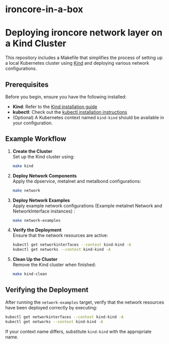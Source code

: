 # ironcore-in-a-box

# Deploying ironcore network layer on a Kind Cluster

This repository includes a Makefile that simplifies the process of setting up a local Kubernetes cluster using [Kind](https://kind.sigs.k8s.io/) and deploying various network configurations.

## Prerequisites

Before you begin, ensure you have the following installed:

- **Kind**: Refer to the [Kind installation guide](https://kind.sigs.k8s.io/docs/user/quick-start/)
- **kubectl**: Check out the [kubectl installation instructions](https://kubernetes.io/docs/tasks/tools/)
- (Optional) A Kubernetes context named `kind-kind` should be available in your configuration.


## Example Workflow

1. **Create the Cluster**  
   Set up the Kind cluster using:
   ```sh
   make kind
   ```

2. **Deploy Network Components**  
   Apply the dpservice, metalnet and metalbond configurations:
   ```sh
   make network
   ```

3. **Deploy Network Examples**  
   Apply example network configurations (Example metalnet Network and NetworkInterface instances) :
   ```sh
   make network-examples
   ```

4. **Verify the Deployment**  
   Ensure that the network resources are active:
   ```sh
   kubectl get networkinterfaces --context kind-kind -A
   kubectl get networks --context kind-kind -A
   ```

5. **Clean Up the Cluster**  
   Remove the Kind cluster when finished:
   ```sh
   make kind-clean
   ```

## Verifying the Deployment

After running the `network-examples` target, verify that the network resources have been deployed correctly by executing:

```sh
kubectl get networkinterfaces --context kind-kind -A
kubectl get networks --context kind-kind -A
```

If your context name differs, substitute `kind-kind` with the appropriate name.


